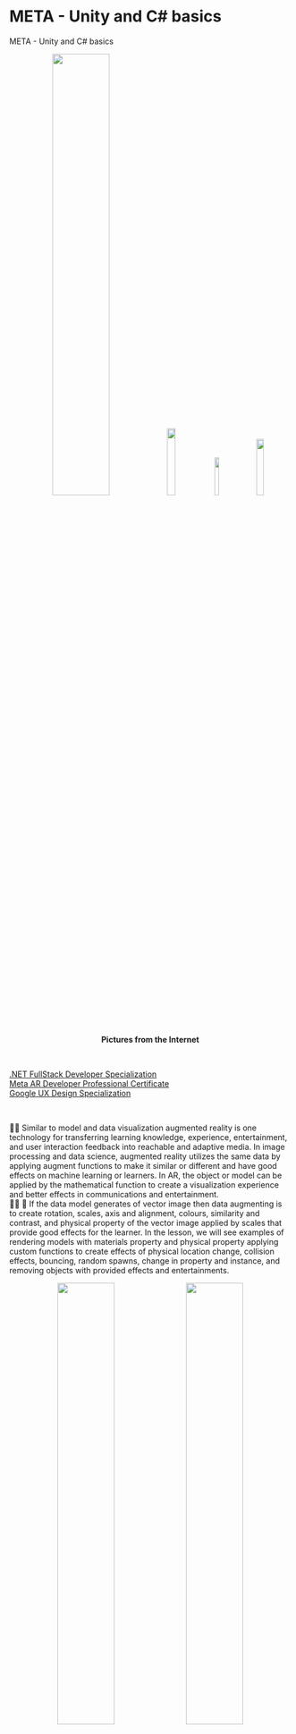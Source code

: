 # META - Unity and C# basics
META - Unity and C# basics

<p align="center" width="100%">
    <img width="45%" src="https://github.com/jkaewprateep/META---Unity-and-C-basics/blob/main/AR%20instructors.png">
    <img width="17.5%" src="https://github.com/jkaewprateep/META---Unity-and-C-basics/blob/main/versus.jpg">  
    <img width="13.2%" src="https://github.com/jkaewprateep/META---Unity-and-C-basics/blob/main/image22.jpg">  
    <img width="16.1%" src="https://github.com/jkaewprateep/META---Unity-and-C-basics/blob/main/kid_24.jpg"> </br>
    <b> Pictures from the Internet </b> </br>
</p>

</br>

[.NET FullStack Developer Specialization ]( https://github.com/jkaewprateep/Portfolio/blob/main/Coursera%206DRYK7YS79ZT.pdf ) </br>
[Meta AR Developer Professional Certificate]( https://github.com/jkaewprateep/Portfolio/blob/main/Coursera%20T9ZTYYSXGY5H.pdf ) </br>
[Google UX Design Specialization]( https://coursera.org/share/15f48b13d33cefb8686c2bcca579d6a8 ) </br>

</br>

🧸💬 Similar to model and data visualization augmented reality is one technology for transferring learning knowledge, experience, entertainment, and user interaction feedback into reachable and adaptive media. In image processing and data science, augmented reality utilizes the same data by applying augment functions to make it similar or different and have good effects on machine learning or learners. In AR, the object or model can be applied by the mathematical function to create a visualization experience and better effects in communications and entertainment. </br>
👧💬 🎈 If the data model generates of vector image then data augmenting is to create rotation, scales, axis and alignment, colours, similarity and contrast, and physical property of the vector image applied by scales that provide good effects for the learner. In the lesson, we will see examples of rendering models with materials property and physical property applying custom functions to create effects of physical location change, collision effects, bouncing, random spawns, change in property and instance, and removing objects with provided effects and entertainments. </br>

<p align="center" width="100%">
    <img width="45%" src="https://github.com/jkaewprateep/META---Unity-and-C-basics/blob/main/web01.png">
    <img width="45%" src="https://github.com/jkaewprateep/META---Unity-and-C-basics/blob/main/web02.png">
    <img width="45%" src="https://github.com/jkaewprateep/META---Unity-and-C-basics/blob/main/web03.png">
    <img width="45%" src="https://github.com/jkaewprateep/META---Unity-and-C-basics/blob/main/web04.png"> </br>
</p>

🐑💬 ➰ Heart beating with physical property and creating games using AR by Unity program possible with the provided tools and C# programming languages but you need to know the basics of class inheritance programming styles because the AR development platform will utilize of user create objects and render for the same screen rendering. </br>
🐐💬 Applying effects, gravity and boundary of the image or collisions creates games and simulation development environments where you can specific mass, position, and axis of the object to start the collision effects when there are one or more objects in the same screen aligned or pass-though the target collision axes and position. </br>

### PlayerController.cs ###

🐑💬 ➰ By the public variable allows parameters for the class variable to reuse the same variable inside the class and utilize the effects, private variables are similar to the same rules and ```C# language programming``` . </br>
🦭💬 There are rotation axis measurements and similar axis measurements for object description and Unity provided ```transform functions``` to perform rotation axis and similar axis. Continuous movement can use a time ticker or physical force apply. </br>
🧸💬 The rotation axis is easy to use with an angle while the symmetric axis is easy to use with the position then the ```transform functions``` is very useful you can work without converting values between these two axises. </br>

```
using System.Collections;
using System.Collections.Generic;
using UnityEngine;

public class PlayerController : MonoBehaviour
{
    // Private Variables
    private float speed = 5.0f; 
    private float turnSpeed = 25.0f;
    private float horizontalInput; 
    private float forwardInput;

    // Update is called once per frame
    void Update()
    {
        // This is where we get player input
        horizontalInput = Input.GetAxis("Horizontal");
        forwardInput = Input.GetAxis("Vertical");
        // We move the vehicle forward
        transform. Translate (Vector3. forward * Time.deltaTime * speed * forwardInput);
        // We turn the vehicle
        transform.Rotate(Vector3.up, Time.deltaTime * turnSpeed * horizontalInput);
    }
}
```

### PlayerController.cs - time delta ###

🐑💬 ➰ Continuous movement by ```time delta``` and the ```speed``` effects on the rotation axis forward, make the object model rotate moving forward with the speed effect provided and the class can change the direction of the object ```forward``` and ```backward``` . </br>
🧸💬 The ```time delta``` is a good object for continuous actions, Unity allows to use of the time delta anywhere or from import reference and instance but as a symmetric axis and original source on the screen the object they are working on the same time scalings. </br>
🦭💬 The ```Vector3``` is a vector-like property of the object and contains useful functions where you can work with communication words forward, backward, rotation etc. </br>

```
public class PlayerController2 : MonoBehaviour
{
    // Update is called once per frame
    void Update()
    {
        transform.Translate(Vector3.forward * Time.deltaTime * 21);        
    }
}
```

### PlayerController.cs - parameterizes ###

🐑💬 ➰ By ```GameObject``` is related to the object of the script or the custom class of action assigned to and simply applies the new position by using the ```transform functions``` . </br>
🐯💬 The ```Offset``` is one way to apply the effects and you can create multiple Offset values and make them as matrix apply for the same type of effects and share between objects or create a script file of the effect that can be reused in the project. There is ```traditional INFO``` where the same type of object behavior is the same as in the project and ```culture INFO``` where a similar type of object provides the same effects as import components and the object can be reused overall the projects. </br>
🦁💬 Effects of the object same as class property and materials property are protected the same as the object and its effects within the same and outside domain. Applying the same object in different projects or domains may create different effects but the ```original domain effects``` are the most potential of the object property even the development domain creates wider effects. </br>
🐐💬 When there are multiple domains the model object is also the same as the data model we determine the effect of the original domain but if there is a specialization of the different domains that is significant that is individual domain effects. As the ```individual domain effects``` properties are preserved but the effects is selected by the domain controller and designer to use and normally bug and effects enchantment will work on the original domain and if updated, and create wider effects that need to be performed on specific domains separately. Copied of the object model to run in a specific domain that is not original is not covered by the design but protected by the original idea. Copied of the programming running on the target-specific domain that the program owner had intentionally built, they are hardworking but intentionally only when it ```works on a specific domain``` . ( Working on the specific version of the program or fixing bugs then ```ES - essential patch``` is sometimes called intentional and do not mess with the sentence we apply intentionally. It does not mean we create bugs to fix. </br>

```
public class PlayerController3 : MonoBehaviour
{
    public GameObject player;
    private Vector3 Offset = new Vector3(0, 5, -7);

    // Update is called once per frame
    void Update()
    {
        // Offset the camera behide the player by adding the player locations;
        transform.position = player.transform.position + Offset;
    }
}
```

### Rotation.cs - custom action - vector ###

🐑💬 ➰ Rotation action on the rotation domain is applied ```degrees``` or ```angular degrees``` by its method otherwise uses a transformation function. </br> 
🧸💬 Working with drawings subject object rotation on itself is easy just by the ```rotation function``` but object rotation by axis requires a bit of technique by creating a new coordinate and transforming to the new coordinate. </br> 
🦭💬 In programming when referring to data models or data model objects you can reference a larger data model and specify the specific property the same as the object you merge as the model object internally used within the project. The project will easily apply external program logic or simulation problems because they support both symmetric axis and rotation axis, input as the matrix can be converted using the transform function to the vector object as required by the objective. ```Machine learning```, ```feedback systems```, and ```data communications``` project communication protocols provide output signalings as numerics in matrixes sizes specific or logits shape that is the adaptive method to create simulation from the output of the process same as ```PyGame```, ```Gyms```, and other ```simulation environment``` for machine learning and games. </br> 

```
public class PlatformRotate : MonoBehaviour { 

    public Vector3 rotateChange;

    // Update is called once per frame
    void Update()
    {
        transform.Rotate (rotateChange); 
    }
}
```

### Default.cs - custom action - position ###

🐑💬 ➰ Position axis action by incremental of the position value by its symmetric domain. </br> 
👧💬 🎈 Incremental support when testing the object is originals by the environment using the games environment functions without opening into the class method working is create the incremental function when they are a response to the same environment input and they are limited their action into the boundary, not distracted or create none aligned of reference in the game's environment and they are not left of the environment by the extreme functions they can contain within the environment. ```Objects need to be contained within the environment``` . </br> 
🐯💬 Visually are the objects aligned with the ```traditional-INFO as references``` object in the environment⁉️ </br> 
🦁💬 By the object of the environment, source of light, and provided in the science, vertical and horizontal axis we can create a function to determine object enter into the environment. If the object is not aligned with the environment can create effects on users or users create an effect that considers a material object. </br> 
👧💬 🎈 Example cheating items in-game environment does it prohibited⁉️ </br> 
🦁💬 Needs to be decided by the game admin and users because that is not aligned with the game's story and the game's tradition. </br> 

```
public class TrackPosition : MonoBehaviour {
    
    public Vector3 positionChange;

    // Update is called once per frame
    void Update()
    {
        transform.position += positionChange;
    }
}
```

### AlignObjects.cs - custom action - transform position ###

🐑💬 ➰ Transformation is the application of the simple input objects and their effects. </br> 
🦭💬 Array-like property support for the object of the game helps about create programming iteration or programming logic application apply and support of array-like object property is dedicated collection property and create support inheritance method as using ```C# language``` . </br> 
🐯💬 Working ```APIs``` level ```culture-INFO``` need to provide an inherited class-like object that supports collections method, references description, numeric data and description, and function return and ops-codes to submitted. </br> 
🦁💬 That is because users have many levels and they need to access the same resources, the API needs to create and handle support to them with possible methods designed by the API and working function algorithms. </br> 

```
public class AlignObjects: MonoBehaviour
{
    public GameObject[] objectsToAlign; 
    public float spacing = 1;

    // Start is called before the first frame update
    void Start()
	{
        for (var i = 0; i < objectsToAlign.Length; i++)
            {
                objectsToAlign[i].transform.position = new Vector3(i* spacing, 0, 0);
            }
    }
}
```

### BulletCreator.cs - custom action - key space ###

🐑💬 ➰ Create functions for the model object effects that can recall overall the project. </br> 
🧸💬 Collection of actions or effects can create as a method function when it can call from an application or working process class object that can save the actions method as they are named as function name or you can name them like ```snowflakes``` or ```ShootBullet``` .</br> 

```
public class BulletCreator : MonoBehaviour
{
    public GameObject bullet;

    void Start()
    {
        Invoke("ShootBullet", 2);
    }
    void ShootBullet()
    {
        var newBullet = Instantiate(bullet);
        newBullet.transform.position = new Vector3(0, 10, 0);
        Destroy(newBullet, 5);
    }
    void Update()
    {
        if (Input.GetKeyDown(KeyCode.Space))
        {
            ShootBullet();
        }
    }
}
```

### DestroyOnClick.cs - custom action - destroy object - key space ###

🐑💬 ➰ Remove the object from the domain. </br>
🐐💬 ➰ Unity build function Destroy for the AR object then you do not need to dispose or create a dedicated function, AR works well in the visualization object and priority tasks ordering even using a bit of computation power. </br>
🦭💬 There is a hidden truth about the programming we are reading the object on the scene and interacting or directly applying effects we create and need visualization update the ```destroy``` function is a create function that helps update render object results that are faster than iterations update by each item on the scene that is some examples of create function useful from AR. </br>

```
public class DestroyOnClick : MonoBehaviour
{
    void OnMouseDown()
    {
        Destroy(gameObject);
    }
}
```

### ExampleBehaviourScript.cs - custom action - change property - key space ###

🐑💬 ➰ Accepted the key press and performed actions by its conditions to create better effects, change of the object property and render display determined by the ```user key press interactions``` . </br>
🐯💬 Touch and absolute colours that is a working item. </br>
🦭💬 It is ready to use, and they need to have behavior when needed or like ```m&M``` they are selling by the software application working when needed and the function will not automatically call by the assignment logic same as the snacks candy. </br>

```
public class ExampleBehaviourScript : MonoBehaviour
{
    // Update is called once per frame
    void Update()
    {
        {
            if (Input.GetKeyDown(KeyCode.R))
            {
                GetComponent<Renderer>().material.color = Color.red;
            }
            if (Input.GetKeyDown(KeyCode.G))
            {
                GetComponent<Renderer>().material.color = Color.green;
            }
            if (Input.GetKeyDown(KeyCode.B))
            {
                GetComponent<Renderer>().material.color = Color.blue;
            }
        }
    }
}
```

### Movement.cs - custom action - change position - key space ###

🐑💬 ➰ Keypress conditions apply position effect with time and velocity speed, parameterized speed variable. </br>
🦭💬 The ```Rational buttom``` is add 0.5 dimension by the delay-time pressing work widely and famous and at the beginning of smart mobile phones introduce the games created to support rational button control that makes for the smaller mobile device is a good user experience that they need to create a desire to the action and many games released to the support of the same idea and application when competitive platform define of full control set of user input that is for working as computer plam on hand. </br>
🦭💬 It is rational because it provides ```signals with amplitude``` and famous encapsulated into a range number decimal and float for computing and communication processes. </br>

```
public class Movement : MonoBehaviour
{
    public float speed;

    // Update is called once per frame
    void Update()
    {
        var pos = transform.position;

        if (Input.GetKey(KeyCode.LeftArrow))
        {
            pos.x = pos.x - speed * Time.deltaTime;
        }
        if (Input.GetKey(KeyCode.RightArrow))
        {
            pos.x = pos.x + speed * Time.deltaTime;
        }
        if (Input.GetKey(KeyCode.UpArrow))
        {
            pos.y = pos.y + speed * Time.deltaTime;
        }
        if (Input.GetKey(KeyCode.DownArrow))
        {
            pos.y = pos.y - speed * Time.deltaTime;
        }

        transform.position = pos;
    }
}
```

### Movement.cs - custom action - visibility - key space ###

🐑💬 ➰ Visibility affects application from user keypress interactions. </br>
👧💬 🎈 Visibility is one tool because we use observation for the objects or players when they have visibility and observation at the same level we can make objects visible they can interact or they can observe makes us different than users where we are not created of new object and balance of the game tradition. </br>
🐯💬 Monster visibility can be both monster observation ranges and player observation ranges but not over ```spawn rates```. Outscope player observation is none game ```tradition-INFO``` because humans are the game players. </br>
👧💬 🎈 Sometimes I will need to observe the monster ```observation ranges``` to determine as the game's detective they should not see the player or the player should have ```collection items``` drop from the spawns and observation range if they are human. </br>

```
public class RendererEnabler : MonoBehaviour
{
    // Update is called once per frame
    void Update()
    {   
        if (Input.GetKeyDown(KeyCode.Space))
        {
            var renderer = GetComponent<Renderer>();
            renderer.enabled = !renderer.enabled;
        }
    }
}
```

### SphereMaker.cs - custom action - create object - key space ###

🐑💬 ➰ Duplicate object for same property object created with target position on the same domain, ```random function``` create distribution effects of the objects created by this function. </br>
🦭💬 Because of using of new function then you can have a random number without assigning the internal reference number, how you can make use of the random function results is ```unique the answer``` is to use the new function but many people do not understand how can assign of new function to random function and they saying that provide the same result, ```distribution need to have the implementation scopes in the answer``` . </br>
🐐💬 What happens if the program cannot create a new class by disk space, memory, reference number, logic, and task priority⁉️ They may work on the same class or work as step to procedure or stop working see how difficult of the bug hackers can use they need to understand system behavior and which system will perform an action so they can ```gather the result but administrators do not know or are aware of it```. This happens in small ```micro-applications``` running because of the design but programmers are not aware of how it is different. </br>

```
public class SphereMaker : MonoBehaviour
{
    public GameObject sphere;
    public int numberOfSpheres = 4;

    // Start is called before the first frame update
    void Start()
    {
        for (int i = 0; i < numberOfSpheres; i = i + 1)
        {
            var duplicateSphere = GameObject.Instantiate(sphere);
            duplicateSphere.transform.position = new Vector3(i, 0, 0);
        }
    }

    // Update is called once per frame
    void Update()
    {
        if (Input.GetMouseButtonDown(1))
        {
            var duplicateSphere = GameObject.Instantiate(sphere);
            duplicateSphere.transform.position = new Vector3(Random.Range(-4, 4), Random.Range(-4, 4), 0);
            Camera.main.transform.LookAt(duplicateSphere.transform);
        }
    }
}
```

### TestScript.cs - custom action - camera tracking ###

🐑💬 ➰ Camera tracking scripts for object observation or velocity object access the primary object. </br>
🧸💬 External forces apply to the model object, creating interactions between objects or force created by using ```torque``` apply as force to object property not create static velocity. </br>
👧💬 🎈 By this method ```torque``` also determines the object alignment because they need to have effects to target action specifically for the effects if there are no effects or the same effects for all of the target actions they are ```not scopes``` or they need ```correct configuration settings``` . </br>

```
public class TestScript : MonoBehaviour
{
    public float torque;
    public float velocity;
    public Rigidbody rb;

    void Start()
    {
        rb = GetComponent<Rigidbody>();
    }

    void FixedUpdate()
    {
        float turn = Input.GetAxis("Horizontal");
        rb.AddTorque(Vector3.up * torque * turn);

        var vertical = Input.GetAxis("Vertical");

        // float turn = Input.GetAxis("Horizontal");
        // rb. AddTorque(Vector3.up * torque * turn);
        // rb.AddForce(Vector3.forward * velocity * vertical);
        rb.AddForce(Camera.main.transform.forward * velocity * vertical);
        rb.AddForce(Camera.main.transform.up * velocity * vertical);
        // rb.AddForce(Camera.main.transform.up * velocity * vertical) 
        // rb.AddForce(Camera.main.transform.forward * velocity * vertical); 
    }
}
```

### ColorChanger.cs - custom action - property change - collisions ###

🐑💬 ➰ The ```collision``` enter effects method by object property changes and rendering. </br>
🦭💬 There are multiple ways the object interacts with the game's objects in the game environment by the object position axis, correlation axis, and object correlation. Object ```collision``` is another way to create interaction events that can be handled by the application program in the development platform. </br>
👧💬 🎈 Game objects in the environment is not create too much ```contrast collision``` if they are not intended by the effects because of the ```actions need purpose``` .  The scene and game environment object created in the simulation environment are aligned by the objective that is determined by the intentional action and ```have feedback that is contained in the game scope``` . </br>

```
public class ColorChanger : MonoBehaviour
{
    public GameObject spherePrefab;

    void OnCollisionEnter(Collision collision)
    {
        foreach (ContactPoint contact in collision.contacts)
        {
            // var collision_colour = contact.color;
            var collision_point = contact.point;
            var collision_type = contact.normal;
            // var collision_sphere = contact.collider;          
            
            GameObject duplicateSphere = GameObject.Instantiate(spherePrefab);
            //
            var shpere = duplicateSphere.GetComponent<Collider>();
            duplicateSphere.GetComponent<Renderer>().material.color = Color.red;
            // duplicateSphere.collider = collision.collider;


            var colour_code = Random.Range(0, 3);
            switch(colour_code)
            {
                case 0 : GetComponent<Renderer>().material.color = Color.red;
                    break;
                case 1 : GetComponent<Renderer>().material.color = Color.blue;
                    break;
                case 2 : GetComponent<Renderer>().material.color = Color.green;
                    break;
                case 3 : GetComponent<Renderer>().material.color = Color.red;
                    break;
            }        

            // Debug.DrawRay(contact.point, contact.normal, Color.white);
        }
        // if (collision.relativeVelocity.magnitude > 2)
        //     audioSource.Play();
    }
}
```

### DestroyOutOfBounds.cs - custom action - game environment scopes ###

🐑💬 ➰ Range position effects and the debugging for problem resolution. </br>
👧💬 🎈 By range and position movement needs to be aligned with the game tradition. </br>
🐐💬 A famous action that programmer and games had strong awareness is when the Sven stun hammer flying from his hand goto the warp portal to the sentinal base by the delay of time that makes Lize can cast her frozen ultimate chains without need to be aware of Magnus because he is under the stun effects at the time. That is most games hacks ever‼️ </br>
🐑💬 ➰ Debug Game Over!!! ... that is INT become useful again even after hard trying harvest of all strength team and out of the logic of the game.  </br>

```
public class DestroyOutOfBounds : MonoBehaviour
{
    private float topBound = 10;
    private float lowerBound = -10;

    // Update is called once per frame
    void Update()
    {
        if(transfrom.position.z > topBound)
        {
            Destroy(gameObject);
        }

        if(transfrom.position.z < lowerBound)
        {
            Destroy(gameObject);
            Debug.log("Game Over!!!");
        }
    }
}
```

### DetectCollisionsn.cs - custom action - destroy object - collisions ###

🐑💬 ➰ On ```Collider``` event trigger and faster than iterations loop by each game object, AR build for your ```Destroy``` function. </br>
🐯💬 Because of the game's object is ```traditional``` they need to update iterate if you are not use ```Destroy``` function that is same as global dedicate function of the games, this is the idea for removing after effects object from the game environment and not create more effects from priority action such as skills and vision effect. </br>

```
public class DetectCollisions : MonoBehaviour
{
    private void onTriggerEnter(Collider other)
    {
        Destroy(gameObject);
        Destroy(other.gameObject);
    }
}
```

### MoveForward.cs - custom action - initial speed - parameterizes ###

🐑💬 ➰ Create instance velocity speed movement effects for the assigning object. </br>
👧💬 🎈 Object force application possible and object not force application are determined when you can make visibility but you do not create instance force because that had the effect, one step further on the ladder that cannot make can create change in the games because of they had designed in the scopes of the game play environment. </br>

```
public class MoveForward : MonoBehaviour
{
    public float speed = 40.0f;

    // Update is called once per frame
    void Update()
    {
        transform.Translate( Vector3.forward * Time.deltaTime * speed );
    }
}
```

### PlayerController.cs - custom action - position transform - parameterizes ###

🐑💬 ➰ Apply the effects of position and rotation. </br>
👧💬 🎈 By the game play the rotation possible by the games function that makes games utilize of the game's resources can create of the game entertainment for player or lacks of action for none-games player. </br>

```
public class PlayerController : MonoBehaviour
{
    public float horizointalInput;
    public float speed = 10.0f;
    public float xRange = 10.0f;
    private float topBound = 10;
    private float lowerBound = -10;

    public GameObject projectilePrefab;

    // Update is called once per frame
    void Update()
    {
        if (transform.position.x < - xRange)
        {
            transform.position = new Vector3( -xRange, transform.position.y, transform.position.z );
        }

        if (transform.position.x > xRange)
        {
            transform.position = new Vector3( xRange, transform.position.y, transform.position.z );
        } 

        horizointalInput = Input.GetAxis("Horizontal");
        transform.Translate(Vector3.right * horizointalInput * Time.deltaTime * speed );
    }
}

```

### SpawnManager.cs - custom action - spawn range positions - parameterizes ###

🐑💬 ➰ Spawn in range of the object animation, rotation, and delay. </br>

```
public class SpawnManager : MonoBehaviour
{
    public GameObject[] animalPrefebs;
    // public int animalIndex;
    private float spawnRangeX = 20;
    private float spawnPosZ = 20;
    private float startDelay = 2;
    private float spawnInterval = 1.5f;

    // Start is called before the first frame update
    void Start()
    {
        InvokeRepeating("SpawnRandomAnimal", startDelay, spawnInterval);
    }

    void SpawnRandomAnimal()
    {
        int animalIndex = Random.Range(0, animalPrefebs.length);
        Vector3 spawnPos = new Vector3(Random.Range(-spawnRangeX, spawnRangeX), 0, spawnPosZ);

        Instantiate(animalPrefebs[animalIndex], spawnPos, animalPrefebs[animalIndex].transform.rotation);
    }
}
```

---

<p align="center" width="100%">
    <img width="30%" src="https://github.com/jkaewprateep/advanced_mysql_topics_notes/blob/main/custom_dataset.png">
    <img width="30%" src="https://github.com/jkaewprateep/advanced_mysql_topics_notes/blob/main/custom_dataset_2.png"> </br>
    <b> 🥺💬 รับจ้างเขียน functions </b> </br>
</p>
